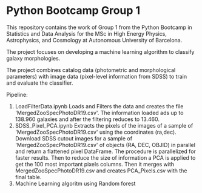 # Python Bootcamp Group 1
This repository contains the work of Group 1 from the Python Bootcamp in Statistics and Data Analysis for the MSc in High Energy Physics, Astrophysics, and Cosmology at Autonomous University of Barcelona. 


The project focuses on developing a machine learning algorithm to classify galaxy morphologies. 

The project combines catalog data (photometric and morphological parameters) with image data (pixel-level information from SDSS) to train and evaluate the classifier.

Pipeline:

1. LoadFilterData.ipynb Loads and Filters the data and creates the file 'MergedZooSpecPhotoDR19.csv'. The information loaded ads up to 138.960 galaxies and after the filtering reduces to 13.460. 
2. SDSS_Pixel_PCA.ipynb Extracts the pixels of the images of a sample of 'MergedZooSpecPhotoDR19.csv' using the coordinates (ra,dec). Download SDSS cutout images for a sample of 'MergedZooSpecPhotoDR19.csv' of objects (RA, DEC, OBJID) in parallel and return a flattened pixel DataFrame. The procedure is parallelized for faster results. Then to reduce the size of information a PCA is applied to get the 100 most important pixels columns. Then it merges with MergedZooSpecPhotoDR19.csv and creates PCA_Pixels.csv with the final table. 
3. Machine Learning algoritm using Random forest 

